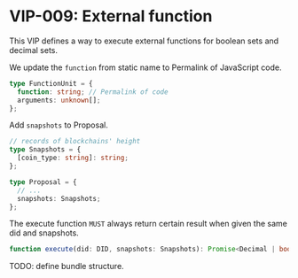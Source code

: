# VIP-009: External function

This VIP defines a way to execute external functions for boolean sets and decimal sets.

We update the `function` from static name to Permalink of JavaScript code.

```ts
type FunctionUnit = {
  function: string; // Permalink of code
  arguments: unknown[];
};
```

Add `snapshots` to Proposal.

```ts
// records of blockchains' height
type Snapshots = {
  [coin_type: string]: string;
};

type Proposal = {
  // ...
  snapshots: Snapshots;
};
```

The execute function `MUST` always return certain result when given the same did and snapshots.

```ts
function execute(did: DID, snapshots: Snapshots): Promise<Decimal | boolean>;
```

TODO: define bundle structure.
